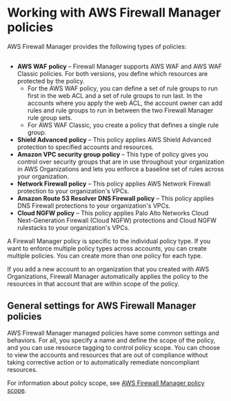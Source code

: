 # Working with AWS Firewall Manager policies<a name="working-with-policies"></a>

AWS Firewall Manager provides the following types of policies: 

## <a name="w271aac13c26b5"></a>
+ **AWS WAF** **policy** – Firewall Manager supports AWS WAF and AWS WAF Classic policies\. For both versions, you define which resources are protected by the policy\.
  + For the AWS WAF policy, you can define a set of rule groups to run first in the web ACL and a set of rule groups to run last\. In the accounts where you apply the web ACL, the account owner can add rules and rule groups to run in between the two Firewall Manager rule group sets\. 
  + For AWS WAF Classic, you create a policy that defines a single rule group\.
+ **Shield Advanced policy** – This policy applies AWS Shield Advanced protection to specified accounts and resources\. 
+ **Amazon VPC security group policy** – This type of policy gives you control over security groups that are in use throughout your organization in AWS Organizations and lets you enforce a baseline set of rules across your organization\. 
+ **Network Firewall policy** – This policy applies AWS Network Firewall protection to your organization's VPCs\. 
+ **Amazon Route 53 Resolver DNS Firewall policy** – This policy applies DNS Firewall protections to your organization's VPCs\. 
+ **Cloud NGFW policy** – This policy applies Palo Alto Networks Cloud Next\-Generation Firewall \(Cloud NGFW\) protections and Cloud NGFW rulestacks to your organization's VPCs\.

A Firewall Manager policy is specific to the individual policy type\. If you want to enforce multiple policy types across accounts, you can create multiple policies\. You can create more than one policy for each type\. 

If you add a new account to an organization that you created with AWS Organizations, Firewall Manager automatically applies the policy to the resources in that account that are within scope of the policy\. 

## General settings for AWS Firewall Manager policies<a name="policies-general-settings"></a>

AWS Firewall Manager managed policies have some common settings and behaviors\. For all, you specify a name and define the scope of the policy, and you can use resource tagging to control policy scope\. You can choose to view the accounts and resources that are out of compliance without taking corrective action or to automatically remediate noncompliant resources\. 

For information about policy scope, see [AWS Firewall Manager policy scope](policy-scope.md)\. 
